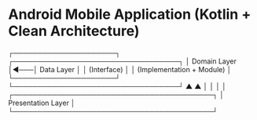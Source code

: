 # Android Mobile Application (Kotlin + Clean Architecture)

┌─────────────────────┐    ┌──────────────────────────────────┐
│  Domain Layer       │◄───│  Data Layer                      │
│  (Interface)        │    │  (Implementation + Module)       │
└─────────────────────┘    └──────────────────────────────────┘
          ▲                         ▲
          │                         │
          │                         │
┌─────────────────────────────────────────┐
│  Presentation Layer                     │
└─────────────────────────────────────────┘

